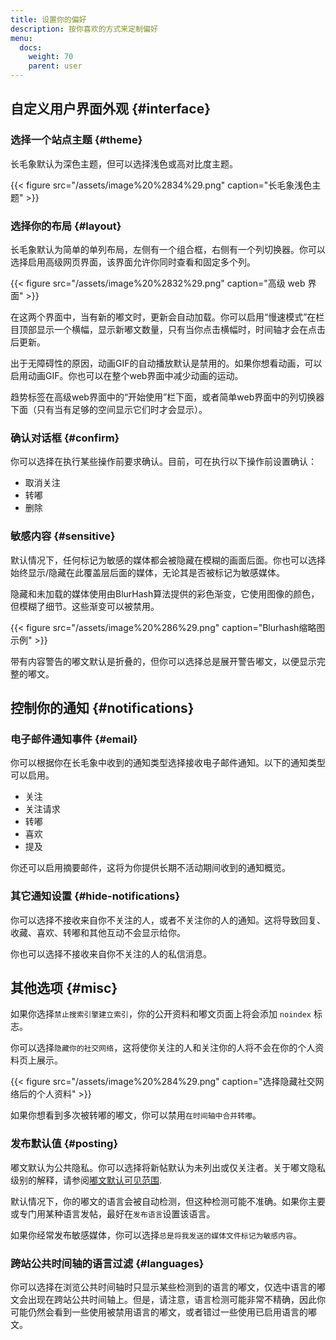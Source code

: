 ```yaml
---
title: 设置你的偏好
description: 按你喜欢的方式来定制偏好
menu:
  docs:
    weight: 70
    parent: user
---
```


## 自定义用户界面外观 {#interface}

### 选择一个站点主题 {#theme}

长毛象默认为深色主题，但可以选择浅色或高对比度主题。

{{< figure src="/assets/image%20%2834%29.png" caption="长毛象浅色主题" >}}

### 选择你的布局 {#layout}

长毛象默认为简单的单列布局，左侧有一个组合框，右侧有一个列切换器。你可以选择启用高级网页界面，该界面允许你同时查看和固定多个列。

{{< figure src="/assets/image%20%2832%29.png" caption="高级 web 界面" >}}

在这两个界面中，当有新的嘟文时，更新会自动加载。你可以启用“慢速模式”在栏目顶部显示一个横幅，显示新嘟文数量，只有当你点击横幅时，时间轴才会在点击后更新。

出于无障碍性的原因，动画GIF的自动播放默认是禁用的。如果你想看动画，可以启用动画GIF。你也可以在整个web界面中减少动画的运动。

趋势标签在高级web界面中的“开始使用”栏下面，或者简单web界面中的列切换器下面（只有当有足够的空间显示它们时才会显示）。

### 确认对话框 {#confirm}

你可以选择在执行某些操作前要求确认。目前，可在执行以下操作前设置确认：

* 取消关注
* 转嘟
* 删除

### 敏感内容 {#sensitive}

默认情况下，任何标记为敏感的媒体都会被隐藏在模糊的画面后面。你也可以选择始终显示/隐藏在此覆盖层后面的媒体，无论其是否被标记为敏感媒体。

隐藏和未加载的媒体使用由BlurHash算法提供的彩色渐变，它使用图像的颜色，但模糊了细节。这些渐变可以被禁用。

{{< figure src="/assets/image%20%286%29.png" caption="Blurhash缩略图示例" >}}

带有内容警告的嘟文默认是折叠的，但你可以选择总是展开警告嘟文，以便显示完整的嘟文。

## 控制你的通知 {#notifications}

### 电子邮件通知事件 {#email}

你可以根据你在长毛象中收到的通知类型选择接收电子邮件通知。以下的通知类型可以启用。

* 关注
* 关注请求
* 转嘟
* 喜欢
* 提及

你还可以启用摘要邮件，这将为你提供长期不活动期间收到的通知概览。

### 其它通知设置 {#hide-notifications}

你可以选择不接收来自你不关注的人，或者不关注你的人的通知。这将导致回复、收藏、喜欢、转嘟和其他互动不会显示给你。

你也可以选择不接收来自你不关注的人的私信消息。

## 其他选项 {#misc}

如果你选择`禁止搜索引擎建立索引`，你的公开资料和嘟文页面上将会添加 `noindex` 标志。

你可以选择`隐藏你的社交网络`，这将使你关注的人和关注你的人将不会在你的个人资料页上展示。

{{< figure src="/assets/image%20%284%29.png" caption="选择隐藏社交网络后的个人资料" >}}

如果你想看到多次被转嘟的嘟文，你可以禁用`在时间轴中合并转嘟`。

### 发布默认值 {#posting}

嘟文默认为公共隐私。你可以选择将新帖默认为未列出或仅关注者。关于嘟文隐私级别的解释，请参阅[嘟文默认可见范围](posting.md#publishing-levels).

默认情况下，你的嘟文的语言会被自动检测，但这种检测可能不准确。如果你主要或专门用某种语言发帖，最好在`发布语言`设置该语言。

如果你经常发布敏感媒体，你可以选择`总是将我发送的媒体文件标记为敏感内容`。

### 跨站公共时间轴的语言过滤 {#languages}

你可以选择在浏览公共时间轴时只显示某些检测到的语言的嘟文，仅选中语言的嘟文会出现在跨站公共时间轴上。但是，请注意，语言检测可能非常不精确，因此你可能仍然会看到一些使用被禁用语言的嘟文，或者错过一些使用已启用语言的嘟文。


